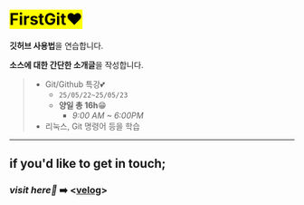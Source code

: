 # <mark>FirstGit❤️</mark>

**깃허브 사용법**을 연습합니다.

**소스에 대한 간단한 소개글**을 작성합니다.

 
>- Git/Github 특강💕
>   - `25/05/22~25/05/23`
>   - **양일 총 16h**😁
>       - *9:00 AM ~ 6:00PM*
>- 리눅스, Git 명령어 등을 학습

---

## if you'd like to get in touch;

### ***visit here🙌*** ➡️ <[velog](https://velog.io/)>
